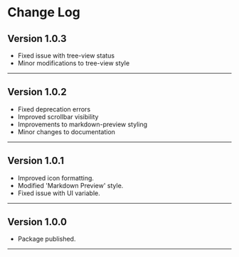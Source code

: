 # Change Log

## Version 1.0.3

  * Fixed issue with tree-view status
  * Minor modifications to tree-view style

------------------------------------------------------------------------------------------------------------------------

## Version 1.0.2

  * Fixed deprecation errors
  * Improved scrollbar visibility
  * Improvements to markdown-preview styling
  * Minor changes to documentation

------------------------------------------------------------------------------------------------------------------------


## Version 1.0.1

  * Improved icon formatting.
  * Modified 'Markdown Preview' style.
  * Fixed issue with UI variable.

------------------------------------------------------------------------------------------------------------------------

## Version 1.0.0

  * Package published.

------------------------------------------------------------------------------------------------------------------------
